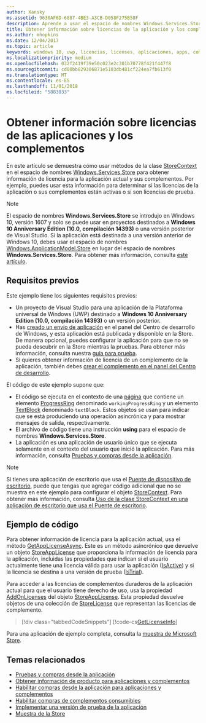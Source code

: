 ```yaml
---
author: Xansky
ms.assetid: 9630AF6D-6887-4BE3-A3CB-D058F275B58F
description: Aprende a usar el espacio de nombres Windows.Services.Store para obtener información de licencia para la aplicación actual y sus complementos.
title: Obtener información sobre licencias de la aplicación y los complementos
ms.author: mhopkins
ms.date: 12/04/2017
ms.topic: article
keywords: windows 10, uwp, licencias, licenses, aplicaciones, apps, complementos, add-ons, compras desde la aplicación, in-app purchases, IAP, Windows.Services.Store
ms.localizationpriority: medium
ms.openlocfilehash: 032f2419f39e50c023e2c301b70778f421f447f8
ms.sourcegitcommit: cd00bb829306871e5103db481cf224ea7fb613f0
ms.translationtype: MT
ms.contentlocale: es-ES
ms.lasthandoff: 11/01/2018
ms.locfileid: "5883033"
---
```

# <a name="get-license-info-for-apps-and-add-ons"></a>Obtener información sobre licencias de las aplicaciones y los complementos

En este artículo se demuestra cómo usar métodos de la clase [StoreContext](https://msdn.microsoft.com/library/windows/apps/windows.services.store.storecontext.aspx) en el espacio de nombres [Windows.Services.Store](https://msdn.microsoft.com/library/windows/apps/windows.services.store.aspx) para obtener información de licencia para la aplicación actual y sus complementos. Por ejemplo, puedes usar esta información para determinar si las licencias de la aplicación o sus complementos están activas o si son licencias de prueba.

> [!NOTE]
> El espacio de nombres **Windows.Services.Store** se introdujo en Windows 10, versión 1607 y solo se puede usar en proyectos destinados a **Windows 10 Anniversary Edition (10.0, compilación 14393)** o una versión posterior de Visual Studio. Si la aplicación está destinada a una versión anterior de Windows 10, debes usar el espacio de nombres [Windows.ApplicationModel.Store](https://msdn.microsoft.com/library/windows/apps/windows.applicationmodel.store.aspx) en lugar del espacio de nombres **Windows.Services.Store**. Para obtener más información, consulta [este artículo](in-app-purchases-and-trials-using-the-windows-applicationmodel-store-namespace.md).

## <a name="prerequisites"></a>Requisitos previos

Este ejemplo tiene los siguientes requisitos previos:
* Un proyecto de Visual Studio para una aplicación de la Plataforma universal de Windows (UWP) destinado a **Windows 10 Anniversary Edition (10.0, compilación 14393)** o un versión posterior.
* Has [creado un envío de aplicación](https://msdn.microsoft.com/windows/uwp/publish/app-submissions) en el panel del Centro de desarrollo de Windows, y esta aplicación está publicada y disponible en la Store. De manera opcional, puedes configurar la aplicación para que no se pueda descubrir en la Store mientras la pruebas. Para obtener más información, consulta nuestra [guía para prueba](in-app-purchases-and-trials.md#testing).
* Si quieres obtener información de licencia de un complemento de la aplicación, también debes [crear el complemento en el panel del Centro de desarrollo](../publish/add-on-submissions.md).

El código de este ejemplo supone que:
* El código se ejecuta en el contexto de una [página](https://msdn.microsoft.com/library/windows/apps/windows.ui.xaml.controls.page.aspx) que contiene un elemento [ProgressRing](https://msdn.microsoft.com/library/windows/apps/windows.ui.xaml.controls.progressring.aspx) denominado ```workingProgressRing``` y un elemento [TextBlock](https://msdn.microsoft.com/library/windows/apps/windows.ui.xaml.controls.textblock.aspx) denominado ```textBlock```. Estos objetos se usan para indicar que se está produciendo una operación asincrónica y para mostrar mensajes de salida, respectivamente.
* El archivo de código tiene una instrucción **using** para el espacio de nombres **Windows.Services.Store**.
* La aplicación es una aplicación de usuario único que se ejecuta solamente en el contexto del usuario que inició la aplicación. Para más información, consulta [Pruebas y compras desde la aplicación](in-app-purchases-and-trials.md#api_intro).

> [!NOTE]
> Si tienes una aplicación de escritorio que usa el [Puente de dispositivo de escritorio](https://developer.microsoft.com/windows/bridges/desktop), puede que tengas que agregar código adicional que no se muestra en este ejemplo para configurar el objeto [StoreContext](https://msdn.microsoft.com/library/windows/apps/windows.services.store.storecontext.aspx). Para obtener más información, consulta [Uso de la clase StoreContext en una aplicación de escritorio que usa el Puente de escritorio](in-app-purchases-and-trials.md#desktop).

## <a name="code-example"></a>Ejemplo de código

Para obtener información de licencia para la aplicación actual, usa el método [GetAppLicenseAsync](https://docs.microsoft.com/uwp/api/windows.services.store.storecontext.getapplicenseasync). Este es un método asincrónico que devuelve un objeto [StoreAppLicense](https://msdn.microsoft.com/library/windows/apps/windows.services.store.storeapplicense.aspx) que proporciona la información de licencia para la aplicación, incluidas las propiedades que indican si el usuario actualmente tiene una licencia válida para usar la aplicación ([IsActive](https://docs.microsoft.com/uwp/api/windows.services.store.storeapplicense.isactive)) y si la licencia se destina a una versión de prueba ([IsTrial](https://docs.microsoft.com/uwp/api/windows.services.store.storeapplicense.istrial)).

Para acceder a las licencias de complementos duraderos de la aplicación actual para que el usuario tiene derecho de uso, usa la propiedad [AddOnLicenses](https://docs.microsoft.com/uwp/api/windows.services.store.storeapplicense.addonlicenses) del objeto [StoreAppLicense](https://msdn.microsoft.com/library/windows/apps/windows.services.store.storeapplicense.aspx). Esta propiedad devuelve objetos de una colección de [StoreLicense](https://msdn.microsoft.com/library/windows/apps/windows.services.store.storelicense.aspx) que representan las licencias de complemento.

> [!div class="tabbedCodeSnippets"]
[!code-cs[GetLicenseInfo](./code/InAppPurchasesAndLicenses_RS1/cs/GetLicenseInfoPage.xaml.cs#GetLicenseInfo)]

Para una aplicación de ejemplo completa, consulta la [muestra de Microsoft Store](https://github.com/Microsoft/Windows-universal-samples/tree/master/Samples/Store).

## <a name="related-topics"></a>Temas relacionados

* [Pruebas y compras desde la aplicación](in-app-purchases-and-trials.md)
* [Obtener información de producto para aplicaciones y complementos](get-product-info-for-apps-and-add-ons.md)
* [Habilitar compras desde la aplicación para aplicaciones y complementos](enable-in-app-purchases-of-apps-and-add-ons.md)
* [Habilitar compras de complementos consumibles](enable-consumable-add-on-purchases.md)
* [Implementar una versión de prueba de la aplicación](implement-a-trial-version-of-your-app.md)
* [Muestra de la Store](https://github.com/Microsoft/Windows-universal-samples/tree/master/Samples/Store)
